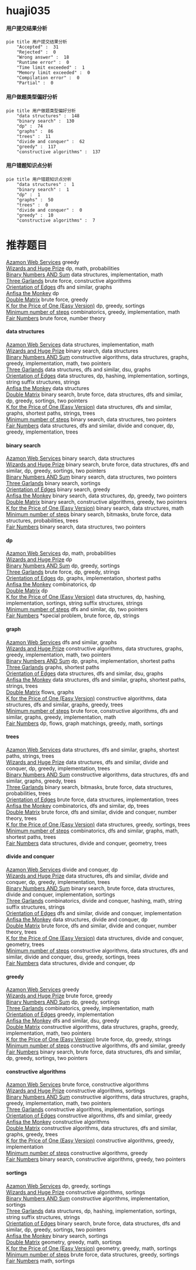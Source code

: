 # huaji035
<!-- tabs:start -->
#### **用户提交结果分析**

```mermaid
pie title 用户提交结果分析
    "Accepted" :  31
    "Rejected" :  0
    "Wrong answer" :  18
    "Runtime error" :  0
    "Time limit exceeded" :  1
    "Memory limit exceeded" :  0
    "Compilation error" :  0
    "Partial" :  0
```
#### **用户做题类型偏好分析**

```mermaid
pie title 用户做题类型偏好分析
    "data structures" :  148
    "binary search" :  130
    "dp" :  74
    "graphs" :  86
    "trees" :  11
    "divide and conquer" :  62
    "greedy" :  117
    "constructive algorithms" :  137
```
#### **用户错题知识点分析**

```mermaid
pie title 用户错题知识点分析
    "data structures" :  1
    "binary search" :  1
    "dp" :  1
    "graphs" :  50
    "trees" :  0
    "divide and conquer" :  0
    "greedy" :  10
    "constructive algorithms" :  7
```
<!-- tabs:end -->
# 推荐题目
[Azamon Web Services](http://codeforces.com/problemset/problem/1281/B)		greedy		  
[Wizards and Huge Prize](http://codeforces.com/problemset/problem/167/B)		dp,
                        math,
                        probabilities		  
[Binary Numbers AND Sum](http://codeforces.com/problemset/problem/1066/E)		data structures,
                        implementation,
                        math		  
[Three Garlands](http://codeforces.com/problemset/problem/911/C)		brute force,
                        constructive algorithms		  
[Orientation of Edges](http://codeforces.com/problemset/problem/883/G)		dfs and similar,
                        graphs		  
[Anfisa the Monkey](http://codeforces.com/problemset/problem/44/E)		dp		  
[Double Matrix](http://codeforces.com/problemset/problem/1162/B)		brute force,
                        greedy		  
[K for the Price of One (Easy Version)](http://codeforces.com/problemset/problem/1282/B1)		dp,
                        greedy,
                        sortings		  
[Minimum number of steps](https://codeforces.com/contest/805/problem/D)		combinatorics,
                        greedy,
                        implementation,
                        math		  
[Fair Numbers](http://codeforces.com/problemset/problem/1411/B)		brute force,
                        number theory		  
<!-- tabs:start -->
#### **data structures**
[Azamon Web Services](http://codeforces.com/problemset/problem/1066/E)		data structures,
                        implementation,
                        math		  
[Wizards and Huge Prize](http://codeforces.com/problemset/problem/762/E)		binary search,
                        data structures		  
[Binary Numbers AND Sum](http://codeforces.com/problemset/problem/1266/D)		constructive algorithms,
                        data structures,
                        graphs,
                        greedy,
                        implementation,
                        math,
                        two pointers		  
[Three Garlands](http://codeforces.com/problemset/problem/920/E)		data structures,
                        dfs and similar,
                        dsu,
                        graphs		  
[Orientation of Edges](http://codeforces.com/problemset/problem/633/C)		data structures,
                        dp,
                        hashing,
                        implementation,
                        sortings,
                        string suffix structures,
                        strings		  
[Anfisa the Monkey](https://codeforces.com/contest/674/problem/G)		data structures		  
[Double Matrix](http://codeforces.com/problemset/problem/1379/C)		binary search,
                        brute force,
                        data structures,
                        dfs and similar,
                        dp,
                        greedy,
                        sortings,
                        two pointers		  
[K for the Price of One (Easy Version)](http://codeforces.com/problemset/problem/1209/F)		data structures,
                        dfs and similar,
                        graphs,
                        shortest paths,
                        strings,
                        trees		  
[Minimum number of steps](http://codeforces.com/problemset/problem/1041/D)		binary search,
                        data structures,
                        two pointers		  
[Fair Numbers](http://codeforces.com/problemset/problem/1175/E)		data structures,
                        dfs and similar,
                        divide and conquer,
                        dp,
                        greedy,
                        implementation,
                        trees		  
#### **binary search**
[Azamon Web Services](http://codeforces.com/problemset/problem/762/E)		binary search,
                        data structures		  
[Wizards and Huge Prize](http://codeforces.com/problemset/problem/1379/C)		binary search,
                        brute force,
                        data structures,
                        dfs and similar,
                        dp,
                        greedy,
                        sortings,
                        two pointers		  
[Binary Numbers AND Sum](http://codeforces.com/problemset/problem/1041/D)		binary search,
                        data structures,
                        two pointers		  
[Three Garlands](http://codeforces.com/problemset/problem/1119/D)		binary search,
                        sortings		  
[Orientation of Edges](http://codeforces.com/problemset/problem/1168/A)		binary search,
                        greedy		  
[Anfisa the Monkey](http://codeforces.com/problemset/problem/1492/C)		binary search,
                        data structures,
                        dp,
                        greedy,
                        two pointers		  
[Double Matrix](http://codeforces.com/problemset/problem/1463/D)		binary search,
                        constructive algorithms,
                        greedy,
                        two pointers		  
[K for the Price of One (Easy Version)](http://codeforces.com/problemset/problem/1490/G)		binary search,
                        data structures,
                        math		  
[Minimum number of steps](http://codeforces.com/problemset/problem/1479/D)		binary search,
                        bitmasks,
                        brute force,
                        data structures,
                        probabilities,
                        trees		  
[Fair Numbers](http://codeforces.com/problemset/problem/1436/E)		binary search,
                        data structures,
                        two pointers		  
#### **dp**
[Azamon Web Services](http://codeforces.com/problemset/problem/167/B)		dp,
                        math,
                        probabilities		  
[Wizards and Huge Prize](http://codeforces.com/problemset/problem/44/E)		dp		  
[Binary Numbers AND Sum](http://codeforces.com/problemset/problem/1282/B1)		dp,
                        greedy,
                        sortings		  
[Three Garlands](http://codeforces.com/problemset/problem/766/C)		brute force,
                        dp,
                        greedy,
                        strings		  
[Orientation of Edges](http://codeforces.com/problemset/problem/1183/E)		dp,
                        graphs,
                        implementation,
                        shortest paths		  
[Anfisa the Monkey](http://codeforces.com/problemset/problem/140/E)		combinatorics,
                        dp		  
[Double Matrix](http://codeforces.com/problemset/problem/1188/C)		dp		  
[K for the Price of One (Easy Version)](http://codeforces.com/problemset/problem/633/C)		data structures,
                        dp,
                        hashing,
                        implementation,
                        sortings,
                        string suffix structures,
                        strings		  
[Minimum number of steps](https://codeforces.com/contest/506/problem/A)		dfs and similar,
                        dp,
                        two pointers		  
[Fair Numbers](http://codeforces.com/problemset/problem/159/D)		*special problem,
                        brute force,
                        dp,
                        strings		  
#### **graph**
[Azamon Web Services](http://codeforces.com/problemset/problem/883/G)		dfs and similar,
                        graphs		  
[Wizards and Huge Prize](http://codeforces.com/problemset/problem/1266/D)		constructive algorithms,
                        data structures,
                        graphs,
                        greedy,
                        implementation,
                        math,
                        two pointers		  
[Binary Numbers AND Sum](http://codeforces.com/problemset/problem/1183/E)		dp,
                        graphs,
                        implementation,
                        shortest paths		  
[Three Garlands](http://codeforces.com/problemset/problem/1473/E)		graphs,
                        shortest paths		  
[Orientation of Edges](http://codeforces.com/problemset/problem/920/E)		data structures,
                        dfs and similar,
                        dsu,
                        graphs		  
[Anfisa the Monkey](http://codeforces.com/problemset/problem/1209/F)		data structures,
                        dfs and similar,
                        graphs,
                        shortest paths,
                        strings,
                        trees		  
[Double Matrix](http://codeforces.com/problemset/problem/1061/E)		flows,
                        graphs		  
[K for the Price of One (Easy Version)](https://codeforces.com/contest/1287/problem/D)		constructive algorithms,
                        data structures,
                        dfs and similar,
                        graphs,
                        greedy,
                        trees		  
[Minimum number of steps](http://codeforces.com/problemset/problem/1487/C)		brute force,
                        constructive algorithms,
                        dfs and similar,
                        graphs,
                        greedy,
                        implementation,
                        math		  
[Fair Numbers](http://codeforces.com/problemset/problem/1437/C)		dp,
                        flows,
                        graph matchings,
                        greedy,
                        math,
                        sortings		  
#### **trees**
[Azamon Web Services](http://codeforces.com/problemset/problem/1209/F)		data structures,
                        dfs and similar,
                        graphs,
                        shortest paths,
                        strings,
                        trees		  
[Wizards and Huge Prize](http://codeforces.com/problemset/problem/1175/E)		data structures,
                        dfs and similar,
                        divide and conquer,
                        dp,
                        greedy,
                        implementation,
                        trees		  
[Binary Numbers AND Sum](https://codeforces.com/contest/1287/problem/D)		constructive algorithms,
                        data structures,
                        dfs and similar,
                        graphs,
                        greedy,
                        trees		  
[Three Garlands](http://codeforces.com/problemset/problem/1479/D)		binary search,
                        bitmasks,
                        brute force,
                        data structures,
                        probabilities,
                        trees		  
[Orientation of Edges](http://codeforces.com/problemset/problem/1511/C)		brute force,
                        data structures,
                        implementation,
                        trees		  
[Anfisa the Monkey](http://codeforces.com/problemset/problem/1499/F)		combinatorics,
                        dfs and similar,
                        dp,
                        trees		  
[Double Matrix](http://codeforces.com/problemset/problem/1491/E)		brute force,
                        dfs and similar,
                        divide and conquer,
                        number theory,
                        trees		  
[K for the Price of One (Easy Version)](http://codeforces.com/problemset/problem/1466/D)		data structures,
                        greedy,
                        sortings,
                        trees		  
[Minimum number of steps](http://codeforces.com/problemset/problem/1495/D)		combinatorics,
                        dfs and similar,
                        graphs,
                        math,
                        shortest paths,
                        trees		  
[Fair Numbers](http://codeforces.com/problemset/problem/1303/G)		data structures,
                        divide and conquer,
                        geometry,
                        trees		  
#### **divide and conquer**
[Azamon Web Services](http://codeforces.com/problemset/problem/500/F)		divide and conquer,
                        dp		  
[Wizards and Huge Prize](http://codeforces.com/problemset/problem/1175/E)		data structures,
                        dfs and similar,
                        divide and conquer,
                        dp,
                        greedy,
                        implementation,
                        trees		  
[Binary Numbers AND Sum](http://codeforces.com/problemset/problem/1461/D)		binary search,
                        brute force,
                        data structures,
                        divide and conquer,
                        implementation,
                        sortings		  
[Three Garlands](http://codeforces.com/problemset/problem/1466/G)		combinatorics,
                        divide and conquer,
                        hashing,
                        math,
                        string suffix structures,
                        strings		  
[Orientation of Edges](http://codeforces.com/problemset/problem/1490/D)		dfs and similar,
                        divide and conquer,
                        implementation		  
[Anfisa the Monkey](https://codeforces.com/contest/1483/problem/C)		data structures,
                        divide and conquer,
                        dp		  
[Double Matrix](http://codeforces.com/problemset/problem/1491/E)		brute force,
                        dfs and similar,
                        divide and conquer,
                        number theory,
                        trees		  
[K for the Price of One (Easy Version)](http://codeforces.com/problemset/problem/1303/G)		data structures,
                        divide and conquer,
                        geometry,
                        trees		  
[Minimum number of steps](http://codeforces.com/problemset/problem/1494/D)		constructive algorithms,
                        data structures,
                        dfs and similar,
                        divide and conquer,
                        dsu,
                        greedy,
                        sortings,
                        trees		  
[Fair Numbers](http://codeforces.com/problemset/problem/1482/E)		data structures,
                        divide and conquer,
                        dp		  
#### **greedy**
[Azamon Web Services](http://codeforces.com/problemset/problem/1281/B)		greedy		  
[Wizards and Huge Prize](http://codeforces.com/problemset/problem/1162/B)		brute force,
                        greedy		  
[Binary Numbers AND Sum](http://codeforces.com/problemset/problem/1282/B1)		dp,
                        greedy,
                        sortings		  
[Three Garlands](https://codeforces.com/contest/805/problem/D)		combinatorics,
                        greedy,
                        implementation,
                        math		  
[Orientation of Edges](http://codeforces.com/problemset/problem/910/B)		greedy,
                        implementation		  
[Anfisa the Monkey](http://codeforces.com/problemset/problem/902/B)		dfs and similar,
                        dsu,
                        greedy		  
[Double Matrix](http://codeforces.com/problemset/problem/1266/D)		constructive algorithms,
                        data structures,
                        graphs,
                        greedy,
                        implementation,
                        math,
                        two pointers		  
[K for the Price of One (Easy Version)](http://codeforces.com/problemset/problem/766/C)		brute force,
                        dp,
                        greedy,
                        strings		  
[Minimum number of steps](http://codeforces.com/problemset/problem/804/C)		constructive algorithms,
                        dfs and similar,
                        greedy		  
[Fair Numbers](http://codeforces.com/problemset/problem/1379/C)		binary search,
                        brute force,
                        data structures,
                        dfs and similar,
                        dp,
                        greedy,
                        sortings,
                        two pointers		  
#### **constructive algorithms**
[Azamon Web Services](http://codeforces.com/problemset/problem/911/C)		brute force,
                        constructive algorithms		  
[Wizards and Huge Prize](http://codeforces.com/problemset/problem/659/B)		constructive algorithms,
                        sortings		  
[Binary Numbers AND Sum](http://codeforces.com/problemset/problem/1266/D)		constructive algorithms,
                        data structures,
                        graphs,
                        greedy,
                        implementation,
                        math,
                        two pointers		  
[Three Garlands](http://codeforces.com/problemset/problem/347/A)		constructive algorithms,
                        implementation,
                        sortings		  
[Orientation of Edges](http://codeforces.com/problemset/problem/804/C)		constructive algorithms,
                        dfs and similar,
                        greedy		  
[Anfisa the Monkey](https://codeforces.com/contest/1261/problem/A)		constructive algorithms		  
[Double Matrix](https://codeforces.com/contest/1287/problem/D)		constructive algorithms,
                        data structures,
                        dfs and similar,
                        graphs,
                        greedy,
                        trees		  
[K for the Price of One (Easy Version)](http://codeforces.com/problemset/problem/1236/C)		constructive algorithms,
                        greedy,
                        implementation		  
[Minimum number of steps](http://codeforces.com/problemset/problem/1493/A)		constructive algorithms,
                        greedy		  
[Fair Numbers](http://codeforces.com/problemset/problem/1463/D)		binary search,
                        constructive algorithms,
                        greedy,
                        two pointers		  
#### **sortings**
[Azamon Web Services](http://codeforces.com/problemset/problem/1282/B1)		dp,
                        greedy,
                        sortings		  
[Wizards and Huge Prize](http://codeforces.com/problemset/problem/659/B)		constructive algorithms,
                        sortings		  
[Binary Numbers AND Sum](http://codeforces.com/problemset/problem/347/A)		constructive algorithms,
                        implementation,
                        sortings		  
[Three Garlands](http://codeforces.com/problemset/problem/633/C)		data structures,
                        dp,
                        hashing,
                        implementation,
                        sortings,
                        string suffix structures,
                        strings		  
[Orientation of Edges](http://codeforces.com/problemset/problem/1379/C)		binary search,
                        brute force,
                        data structures,
                        dfs and similar,
                        dp,
                        greedy,
                        sortings,
                        two pointers		  
[Anfisa the Monkey](http://codeforces.com/problemset/problem/1119/D)		binary search,
                        sortings		  
[Double Matrix](https://codeforces.com/contest/1496/problem/C)		geometry,
                        greedy,
                        math,
                        sortings		  
[K for the Price of One (Easy Version)](http://codeforces.com/problemset/problem/1495/A)		geometry,
                        greedy,
                        math,
                        sortings		  
[Minimum number of steps](http://codeforces.com/problemset/problem/1497/A)		brute force,
                        data structures,
                        greedy,
                        sortings		  
[Fair Numbers](http://codeforces.com/problemset/problem/1427/A)		math,
                        sortings		  
<!-- tabs:end -->
